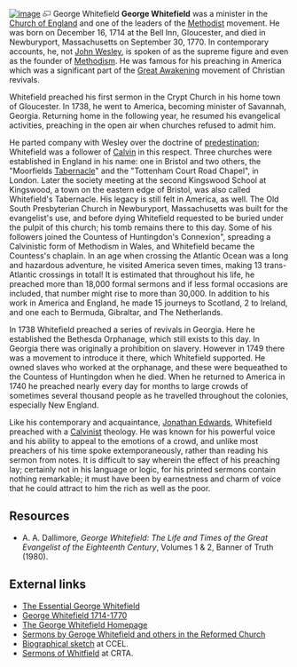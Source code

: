 [![image](images/thumb/4/47/Whitefield.jpg/200px-Whitefield.jpg)](http://www.theopedia.com/File:Whitefield.jpg)
[![image](data:image/png;base64,iVBORw0KGgoAAAANSUhEUgAAAA8AAAALCAAAAACFLIiAAAAAAnRSTlMA/1uRIrUAAABPSURBVAjXY/j///+5vXDwjAHIr26ZAgXZe8H8a/+hoIcw/9nevdVL9+79DuPvzQYZFPUezu8BMZLXgkExnD8HAu6hqv//n+HZVjD4DuUDAKlChD3fj6aPAAAAAElFTkSuQmCC)](http://www.theopedia.com/File:Whitefield.jpg "Enlarge")
George Whitefield
**George Whitefield** was a minister in the
[Church of England](Church_of_England "Church of England") and one
of the leaders of the [Methodist](Methodist "Methodist") movement.
He was born on December 16, 1714 at the Bell Inn, Gloucester, and
died in Newburyport, Massachusetts on September 30, 1770. In
contemporary accounts, he, not
[John Wesley](John_Wesley "John Wesley"), is spoken of as the
supreme figure and even as the founder of
[Methodism](Methodism "Methodism"). He was famous for his preaching
in America which was a significant part of the
[Great Awakening](Great_Awakening "Great Awakening") movement of
Christian revivals.

Whitefield preached his first sermon in the Crypt Church in his
home town of Gloucester. In 1738, he went to America, becoming
minister of Savannah, Georgia. Returning home in the following
year, he resumed his evangelical activities, preaching in the open
air when churches refused to admit him.

He parted company with Wesley over the doctrine of
[predestination](Predestination "Predestination"); Whitefield was a
follower of [Calvin](John_Calvin "John Calvin") in this respect.
Three churches were established in England in his name: one in
Bristol and two others, the "Moorfields
[Tabernacle](Tabernacle "Tabernacle")" and the "Tottenham Court
Road Chapel", in London. Later the society meeting at the second
Kingswood School at Kingswood, a town on the eastern edge of
Bristol, was also called Whitefield's Tabernacle. His legacy is
still felt in America, as well. The Old South Presbyterian Church
in Newburyport, Massachusetts was built for the evangelist's use,
and before dying Whitefield requested to be buried under the pulpit
of this church; his tomb remains there to this day. Some of his
followers joined the Countess of Huntingdon's Connexion", spreading
a Calvinistic form of Methodism in Wales, and Whitefield became the
Countess's chaplain. In an age when crossing the Atlantic Ocean was
a long and hazardous adventure, he visited America seven times,
making 13 trans-Atlantic crossings in total! It is estimated that
throughout his life, he preached more than 18,000 formal sermons
and if less formal occasions are included, that number might rise
to more than 30,000. In addition to his work in America and
England, he made 15 journeys to Scotland, 2 to Ireland, and one
each to Bermuda, Gibraltar, and The Netherlands.

In 1738 Whitefield preached a series of revivals in Georgia. Here
he established the Bethesda Orphanage, which still exists to this
day. In Georgia there was originally a prohibition on slavery.
However in 1749 there was a movement to introduce it there, which
Whitefield supported. He owned slaves who worked at the orphanage,
and these were bequeathed to the Countess of Huntingdon when he
died. When he returned to America in 1740 he preached nearly every
day for months to large crowds of sometimes several thousand people
as he travelled throughout the colonies, especially New England.

Like his contemporary and acquaintance,
[Jonathan Edwards](Jonathan_Edwards "Jonathan Edwards"), Whitefield
preached with a [Calvinist](Calvinist "Calvinist") theology. He was
known for his powerful voice and his ability to appeal to the
emotions of a crowd, and unlike most preachers of his time spoke
extemporaneously, rather than reading his sermon from notes. It is
difficult to say wherein the effect of his preaching lay; certainly
not in his language or logic, for his printed sermons contain
nothing remarkable; it must have been by earnestness and charm of
voice that he could attract to him the rich as well as the poor.

## Resources

-   A. A. Dallimore,
    *George Whitefield: The Life and Times of the Great Evangelist of the Eighteenth Century*,
    Volumes 1 & 2, Banner of Truth (1980).

## External links

-   [The Essential George Whitefield](http://www.geocities.com/Athens/Forum/3505/whitefield.html)
-   [George Whitefield 1714-1770](http://www.monergism.com/thethreshold/articles/whitefield.html)
-   [The George Whitefield Homepage](http://members.aol.com/BaxterInstitute2/Whitefield.html)
-   [Sermons by Geroge Whitefield and others in the Reformed Church](http://www.reformedsermonarchives.com)
-   [Biographical sketch](http://www.ccel.org/w/whitefield/) at
    CCEL.
-   [Sermons of Whitfield](http://www.reformed.org/documents/index.html?mainframe=http://www.reformed.org/documents/Whitefield.html)
    at CRTA.



